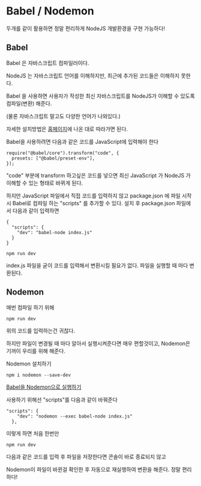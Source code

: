 # Babel / Nodemon

두개를 같이 활용하면 정말 편리하게 NodeJS 개발환경을 구현 가능하다!

## Babel

Babel 은 자바스크립트 컴파일러이다.

NodeJS 는 자바스크립트 언어를 이해하지만, 최근에 추가된 코드들은 이해하지 못한다.

Babel 을 사용하면 사용자가 작성한 최신 자바스크립트를 NodeJS가 이해할 수 있도록 컴파일(변환) 해준다.

(물론 자바스크립트 말고도 다양한 언어가 나와있다.)

자세한 설치방법은 [홈페이지](https://babeljs.io/)에 나온 대로 따라가면 된다.

Babel을 사용하려면 다음과 같은 코드를 JavaScript에 입력해야 한다

```
require("@babel/core").transform("code", {
  presets: ["@babel/preset-env"],
});
```

"code" 부분에 transform 하고싶은 코드를 넣으면 최신 JavaScript 가 NodeJS 가 이해할 수 있는 형태로 바뀌게 된다.

하지만 JavaScript 파일에서 직접 코드를 입력하지 않고 package.json 에 파일 시작시 Babel로 컴파일 하는 "scripts" 를 추가할 수 있다.
설치 후 package.json 파일에서 다음과 같이 입력하면

```
{
  "scripts": {
    "dev": "babel-node index.js"
  }
}
```

```
npm run dev
```

index.js 파일을 굳이 코드를 입력해서 변환시킬 필요가 없다. 파일을 실행할 때 마다 변환된다.

## Nodemon

매번 컴파일 하기 위해

```
npm run dev
```

위의 코드를 입력하는건 귀찮다.

하지만 파일이 변경될 때 마다 알아서 실행시켜준다면 매우 편할것이고, Nodemon은 기꺼이 우리를 위해 해준다.

Nodemon 설치하기

```
npm i nodemon --save-dev
```

[Babel을 Nodemon으로 실행하기](https://babeljs.io/setup#installation)

사용하기 위해선 "scripts"를 다음과 같이 바꿔준다

```
"scripts": {
    "dev": "nodemon --exec babel-node index.js"
  },
```

이렇게 하면 처음 한번만

```
npm run dev
```

다음과 같은 코드를 입력 후 파일을 저장한다면 콘솔이 바로 종료되지 않고

Nodemon이 파일이 바뀐걸 확인한 후 자동으로 재실행하여 변환을 해준다. 정말 편리하다!
